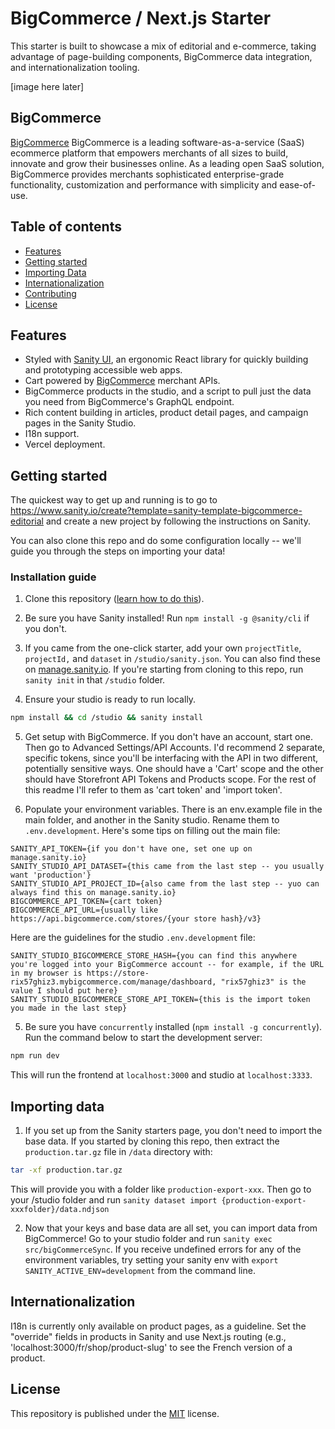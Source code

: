 # BigCommerce / Next.js Starter

This starter is built to showcase a mix of editorial and e-commerce, taking advantage of page-building components, BigCommerce data integration, and internationalization tooling.

[image here later]

## BigCommerce

[BigCommerce](https://bigcommerce.com) BigCommerce is a leading software-as-a-service (SaaS) ecommerce platform that empowers merchants of all sizes to build, innovate and grow their businesses online. As a leading open SaaS solution, BigCommerce provides merchants sophisticated enterprise-grade functionality, customization and performance with simplicity and ease-of-use.

## Table of contents

- [Features](#features)
- [Getting started](#getting-started)
- [Importing Data](#importing-data)
- [Internationalization](#internationalization)
- [Contributing](#contributing)
- [License](#license) 

## Features

- Styled with [Sanity UI](https://sanity.io/ui), an ergonomic React library for quickly building and prototyping accessible web apps.
- Cart powered by [BigCommerce](https://bigcommerce.com) merchant APIs.
- BigCommerce products in the studio, and a script to pull just the data you need from BigCommerce's GraphQL endpoint.
- Rich content building in articles, product detail pages, and campaign pages in the Sanity Studio.
- I18n support.
- Vercel deployment.

## Getting started

The quickest way to get up and running is to go to https://www.sanity.io/create?template=sanity-template-bigcommerce-editorial and create a new project by following the instructions on Sanity.

You can also clone this repo and do some configuration locally -- we'll guide you through the steps on importing your data!

### Installation guide

1. Clone this repository ([learn how to do this](https://docs.github.com/en/github/creating-cloning-and-archiving-repositories/cloning-a-repository)).

2. Be sure you have Sanity installed! Run `npm install -g @sanity/cli` if you don't.

3. If you came from the one-click starter, add your own `projectTitle`, `projectId,` and `dataset` in `/studio/sanity.json`. You can also find these on [manage.sanity.io](https://manage.sanity.io). If you're starting from cloning to this repo, run `sanity init` in that `/studio` folder.

4. Ensure your studio is ready to run locally.

```bash
npm install && cd /studio && sanity install
```

5. Get setup with BigCommerce. If you don't have an account, start one. Then go to Advanced Settings/API Accounts. I'd recommend 2 separate, specific tokens, since you'll be interfacing with the API in two different, potentially sensitive ways. One should have a 'Cart' scope and the other should have Storefront API Tokens and Products scope. For the rest of this readme I'll refer to them as 'cart token' and 'import token'.

6. Populate your environment variables. There is an env.example file in the main folder, and another in the Sanity studio. Rename them to `.env.development`. Here's some tips on filling out the main file:
```
SANITY_API_TOKEN={if you don't have one, set one up on manage.sanity.io}
SANITY_STUDIO_API_DATASET={this came from the last step -- you usually want 'production'}
SANITY_STUDIO_API_PROJECT_ID={also came from the last step -- yuo can always find this on manage.sanity.io}
BIGCOMMERCE_API_TOKEN={cart token}
BIGCOMMERCE_API_URL={usually like https://api.bigcommerce.com/stores/{your store hash}/v3}
```

Here are the guidelines for the  studio `.env.development` file:

```
SANITY_STUDIO_BIGCOMMERCE_STORE_HASH={you can find this anywhere you're logged into your BigCommerce account -- for example, if the URL in my browser is https://store-rix57ghiz3.mybigcommerce.com/manage/dashboard, "rix57ghiz3" is the value I should put here}
SANITY_STUDIO_BIGCOMMERCE_STORE_API_TOKEN={this is the import token you made in the last step}
```

5. Be sure you have `concurrently` installed (`npm install -g concurrently`). Run the command below to start the development server:

```bash
npm run dev
```

This will run the frontend at `localhost:3000` and studio at `localhost:3333`.

## Importing data

1. If you set up from the Sanity starters page, you don't need to import the base data. If you started by cloning this repo, then extract the `production.tar.gz` file in `/data` directory with:

```bash
tar -xf production.tar.gz
```

This will provide you with a folder like `production-export-xxx`.  Then go to your /studio folder and run `sanity dataset import {production-export-xxxfolder}/data.ndjson`


2. Now that your keys and base data are all set, you can import data from BigCommerce! Go to your studio folder and run `sanity exec src/bigCommerceSync`. If you receive undefined errors for any of the environment variables, try setting your sanity env with `export SANITY_ACTIVE_ENV=development` from the command line.

## Internationalization

I18n is currently only available on product pages, as a guideline. Set the "override" fields in products in Sanity and use Next.js routing (e.g., 'localhost:3000/fr/shop/product-slug' to see the French version of a product. 

## License

This repository is published under the [MIT](LICENSE) license.

